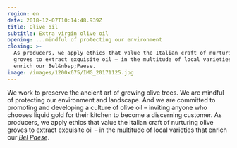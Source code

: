 ```yaml
---
region: en
date: 2018-12-07T10:14:48.939Z
title: Olive oil
subtitle: Extra virgin olive oil
opening: ...mindful of protecting our environment
closing: >-
  As producers, we apply ethics that value the Italian craft of nurturing olive
  groves to extract exquisite oil – in the multitude of local varieties that
  enrich our Bel&nbsp;Paese.
image: /images/1200x675/IMG_20171125.jpg
---
```


We work to preserve the ancient art of growing olive trees. We are mindful of protecting our environment and landscape. And we are committed to promoting and developing a culture of olive oil – inviting anyone who chooses liquid gold for their kitchen to become a discerning customer. As producers, we apply ethics that value the Italian craft of nurturing olive groves to extract exquisite oil – in the multitude of local varieties that enrich our <dfn><abbr title="Beautiful country, in Italian">Bel&nbsp;Paese</abbr></dfn>.
